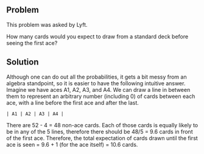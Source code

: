 ## Problem
This problem was asked by Lyft.

How many cards would you expect to draw from a standard deck before seeing the first ace?

## Solution
Although one can do out all the probabilities, it gets a bit messy from an algebra standpoint, so it is easier to have the following intuitive answer. Imagine we have aces A1, A2, A3, and A4. We can draw a line in between them to represent an arbitrary number (including 0) of cards between each ace, with a line before the first ace and after the last.

`| A1 | A2 | A3 | A4 |`

There are 52 - 4 = 48 non-ace cards. Each of those cards is equally likely to be in any of the 5 lines, therefore there should be 48/5 = 9.6 cards in front of the first ace. Therefore, the total expectation of cards drawn until the first ace is seen = 9.6 + 1 (for the ace itself) = 10.6 cards.
